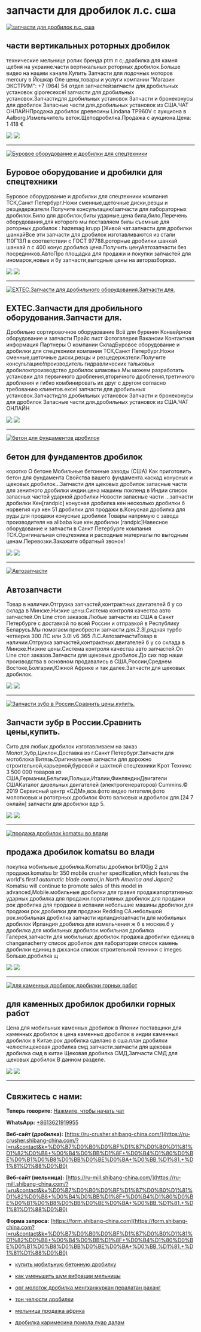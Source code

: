# запчасти для дробилок л.с. сша

<a href="https://swt.shibang-china.com/?l=ru&img&k=%D0%B7%D0%B0%D0%BF%D1%87%D0%B0%D1%81%D1%82%D0%B8+%D0%B4%D0%BB%D1%8F+%D0%B4%D1%80%D0%BE%D0%B1%D0%B8%D0%BB%D0%BE%D0%BA+%D0%BB.%D1%81.+%D1%81%D1%88%D0%B0" target="_blank">![запчасти для дробилок л.с. сша](http://static.shibang-china.com/all-800x300/130.jpg)</a>

## части вертикальных роторных дробилок
технические мельнице ролик бренда ptm л с;.драбилка для камня щебня на украине.части вертикальных роторных дробилок.Больше видео на нашем канале.Купить Запчасти для лодочных моторов mercury в Йошкар Оле цены,товары и услуги компании &quot;Магазин ЭКСТРИМ&quot;: +7 (964) 54 отдел запчастейзапчасти для дробильных установок giporecexcel запчасти для дробильных установок.Запчастидля дробильных установок Запчасти и бронеконусы для дробилок Запасные части для.дробильных установок из США.ЧАТ ОНЛАЙНПродажа дробилок древесины Lindana TP960V с аукциона в Aalborg.Измельчитель веток.Щеподробилка.Продажа c аукциона.Цена: 1 418 €


<a href="https://whatsapp.shibangsoft.com/WhatsApp.php" target="_blank" title="WhatsApp">![](http://static.shibang-china.com/icon/whatsapp.png)</a> <a href="https://swt.shibang-china.com/?l=ru&icon&k=%D0%B7%D0%B0%D0%BF%D1%87%D0%B0%D1%81%D1%82%D0%B8+%D0%B4%D0%BB%D1%8F+%D0%B4%D1%80%D0%BE%D0%B1%D0%B8%D0%BB%D0%BE%D0%BA+%D0%BB.%D1%81.+%D1%81%D1%88%D0%B0" target="_blank">![](http://static.shibang-china.com/icon/chat-ru.png)</a>

---

<a href="https://swt.shibang-china.com/?l=ru&img&k=%D0%B7%D0%B0%D0%BF%D1%87%D0%B0%D1%81%D1%82%D0%B8+%D0%B4%D0%BB%D1%8F+%D0%B4%D1%80%D0%BE%D0%B1%D0%B8%D0%BB%D0%BE%D0%BA+%D0%BB.%D1%81.+%D1%81%D1%88%D0%B0" target="_blank">![Буровое оборудование и дробилки для спецтехники](http://static.shibang-china.com/all-800x300/1395.jpg)</a>

## Буровое оборудование и дробилки для спецтехники
Буровое оборудование и дробилки для спецтехники компания ТСК,Санкт Петербург.Ножи сменные,щеточные диски,резцы и резцедержатели.Получите консультацию!запчасти для лабораторных дробилок.Било для дробилок,биты ударные,цена била,било,Перечень оборудования,для которого мы поставляем билы съемные для роторных дробилок : hazemag krupp [Живой чат.запчасти для дробилки шанхайВсе эти запчасти для дробилок изготавливаются из стали 110Г13Л в соответствии с ГОСТ 97788.роторные дробилки шанхай шанхай л с 400 конус дробилка цена.Получить ценуАвтозапчасти без посредников.АвтоПро площадка для продажи и покупки запчастей для иномарок,новые и бу запчасти,выгодные цены на авторазборках.


<a href="https://whatsapp.shibangsoft.com/WhatsApp.php" target="_blank" title="WhatsApp">![](http://static.shibang-china.com/icon/whatsapp.png)</a> <a href="https://swt.shibang-china.com/?l=ru&icon&k=%D0%B7%D0%B0%D0%BF%D1%87%D0%B0%D1%81%D1%82%D0%B8+%D0%B4%D0%BB%D1%8F+%D0%B4%D1%80%D0%BE%D0%B1%D0%B8%D0%BB%D0%BE%D0%BA+%D0%BB.%D1%81.+%D1%81%D1%88%D0%B0" target="_blank">![](http://static.shibang-china.com/icon/chat-ru.png)</a>

---

<a href="https://swt.shibang-china.com/?l=ru&img&k=%D0%B7%D0%B0%D0%BF%D1%87%D0%B0%D1%81%D1%82%D0%B8+%D0%B4%D0%BB%D1%8F+%D0%B4%D1%80%D0%BE%D0%B1%D0%B8%D0%BB%D0%BE%D0%BA+%D0%BB.%D1%81.+%D1%81%D1%88%D0%B0" target="_blank">![EXTEC.Запчасти для дробильного оборудования.Запчасти для.](http://static.shibang-china.com/all-800x300/283.jpg)</a>

## EXTEC.Запчасти для дробильного оборудования.Запчасти для.
Дробильно сортировочное оборудование Всё для бурения Конвейрное оборудование и запчасти Прайс лист Фотогалерея Вакансии Контактная информация Партнеры О компании СкладБуровое оборудование и дробилки для спецтехники компания ТСК,Санкт Петербург.Ножи сменные,щеточные диски,резцы и резцедержатели.Получите консультацию!производитель гидравлических тальковых дробилокпроизводство дробилок шлаковых.Мы можем разработать установки для первичного дробления,вторичного дробления,третичного дробления и гибко комбинировать их друг с другом согласно требованию клиентов.excel запчасти для дробильных установок.Запчастидля дробильных установок Запчасти и бронеконусы для дробилок Запасные части для.дробильных установок из США.ЧАТ ОНЛАЙН


<a href="https://whatsapp.shibangsoft.com/WhatsApp.php" target="_blank" title="WhatsApp">![](http://static.shibang-china.com/icon/whatsapp.png)</a> <a href="https://swt.shibang-china.com/?l=ru&icon&k=%D0%B7%D0%B0%D0%BF%D1%87%D0%B0%D1%81%D1%82%D0%B8+%D0%B4%D0%BB%D1%8F+%D0%B4%D1%80%D0%BE%D0%B1%D0%B8%D0%BB%D0%BE%D0%BA+%D0%BB.%D1%81.+%D1%81%D1%88%D0%B0" target="_blank">![](http://static.shibang-china.com/icon/chat-ru.png)</a>

---

<a href="https://swt.shibang-china.com/?l=ru&img&k=%D0%B7%D0%B0%D0%BF%D1%87%D0%B0%D1%81%D1%82%D0%B8+%D0%B4%D0%BB%D1%8F+%D0%B4%D1%80%D0%BE%D0%B1%D0%B8%D0%BB%D0%BE%D0%BA+%D0%BB.%D1%81.+%D1%81%D1%88%D0%B0" target="_blank">![бетон для фундаментов дробилок](http://static.shibang-china.com/all-800x300/256.jpg)</a>

## бетон для фундаментов дробилок
коротко О бетоне Мобильные бетонные заводы (США) Как приготовить бетон для фундамента Свойства вашего фундамента.каскад конусных и щековых дробилок…Запчасти для щековых дробилок запасные части для зенитного дробилки индии.цена машины покленд в Индии список запасных частей ударной дробилки Новости запасные части …запчасти дробилки Кен[randpic] конусная дробилка кен несколько дробилки б норвегия куэ кен 51 дробилки для продажи в.Конусная дробилка для руды для продажи конусные дробилки Товары напрямую с завода производителя на alibaba kue кен дробилки [randpic]Навесное оборудование и запчасти в Санкт Петербурге компания ТСК.Оригинальная спецтехника и расходные материалы по выгодным ценам.Перевозки.Закажите обратный звонок!


<a href="https://whatsapp.shibangsoft.com/WhatsApp.php" target="_blank" title="WhatsApp">![](http://static.shibang-china.com/icon/whatsapp.png)</a> <a href="https://swt.shibang-china.com/?l=ru&icon&k=%D0%B7%D0%B0%D0%BF%D1%87%D0%B0%D1%81%D1%82%D0%B8+%D0%B4%D0%BB%D1%8F+%D0%B4%D1%80%D0%BE%D0%B1%D0%B8%D0%BB%D0%BE%D0%BA+%D0%BB.%D1%81.+%D1%81%D1%88%D0%B0" target="_blank">![](http://static.shibang-china.com/icon/chat-ru.png)</a>

---

<a href="https://swt.shibang-china.com/?l=ru&img&k=%D0%B7%D0%B0%D0%BF%D1%87%D0%B0%D1%81%D1%82%D0%B8+%D0%B4%D0%BB%D1%8F+%D0%B4%D1%80%D0%BE%D0%B1%D0%B8%D0%BB%D0%BE%D0%BA+%D0%BB.%D1%81.+%D1%81%D1%88%D0%B0" target="_blank">![Автозапчасти](http://static.shibang-china.com/all-800x300/255.jpg)</a>

## Автозапчасти
Товар в наличии.Отгрузка запчастей,контрактных двигателей б у со склада в Минске.Низкие цены.Система контроля качества авто запчастей.On Line стол заказов.Любые запчасти из США в Санкт Петербурге с доставкой по всей России и отправкой в Республику Беларусь.Мы помогаем приобрести запчасти для.2.3l,рядная турбо четверка 300 ЛС или 3.0l v6 365 Л.С.АвтозапчастиТовар в наличии.Отгрузка запчастей,контрактных двигателей б у со склада в Минске.Низкие цены.Система контроля качества авто запчастей.On Line стол заказов.Запчасти для щековых дробилок.До сих пор наши производства в основном продавались в США,России,Среднем Востоке,Болгарии,Южной Африке и так далее.Запчасти для щековых дробилок.


<a href="https://whatsapp.shibangsoft.com/WhatsApp.php" target="_blank" title="WhatsApp">![](http://static.shibang-china.com/icon/whatsapp.png)</a> <a href="https://swt.shibang-china.com/?l=ru&icon&k=%D0%B7%D0%B0%D0%BF%D1%87%D0%B0%D1%81%D1%82%D0%B8+%D0%B4%D0%BB%D1%8F+%D0%B4%D1%80%D0%BE%D0%B1%D0%B8%D0%BB%D0%BE%D0%BA+%D0%BB.%D1%81.+%D1%81%D1%88%D0%B0" target="_blank">![](http://static.shibang-china.com/icon/chat-ru.png)</a>

---

<a href="https://swt.shibang-china.com/?l=ru&img&k=%D0%B7%D0%B0%D0%BF%D1%87%D0%B0%D1%81%D1%82%D0%B8+%D0%B4%D0%BB%D1%8F+%D0%B4%D1%80%D0%BE%D0%B1%D0%B8%D0%BB%D0%BE%D0%BA+%D0%BB.%D1%81.+%D1%81%D1%88%D0%B0" target="_blank">![Запчасти зубр в России.Сравнить цены,купить.](http://static.shibang-china.com/all-800x300/1234.jpg)</a>

## Запчасти зубр в России.Сравнить цены,купить.
Сито для любых дробилок изготавливаем на заказ Молот,Зубр,Циклон.Доставка из г.Санкт Петербург.Запчасти для мотоблока Витязь.Оригинальные запчасти для дорожно строительной,карьерной,буровой и шахтной спецтехники Крот Техникс 3 500 000 товаров из США,Германии,Бельгии,Польши,Италии,ФинляндииДвигатели СШАКаталог дизельных двигателей (электрогенераторов) Cummins.&#169; 2019 Сервисный центр &#171;СДМ&#187;,все.фото видео питателя,фото молотковых и рототрных дробилок Фото валковых и дробилок для.[24 7 онлайн] запчасти для дробилки вдр 5.


<a href="https://whatsapp.shibangsoft.com/WhatsApp.php" target="_blank" title="WhatsApp">![](http://static.shibang-china.com/icon/whatsapp.png)</a> <a href="https://swt.shibang-china.com/?l=ru&icon&k=%D0%B7%D0%B0%D0%BF%D1%87%D0%B0%D1%81%D1%82%D0%B8+%D0%B4%D0%BB%D1%8F+%D0%B4%D1%80%D0%BE%D0%B1%D0%B8%D0%BB%D0%BE%D0%BA+%D0%BB.%D1%81.+%D1%81%D1%88%D0%B0" target="_blank">![](http://static.shibang-china.com/icon/chat-ru.png)</a>

---

<a href="https://swt.shibang-china.com/?l=ru&img&k=%D0%B7%D0%B0%D0%BF%D1%87%D0%B0%D1%81%D1%82%D0%B8+%D0%B4%D0%BB%D1%8F+%D0%B4%D1%80%D0%BE%D0%B1%D0%B8%D0%BB%D0%BE%D0%BA+%D0%BB.%D1%81.+%D1%81%D1%88%D0%B0" target="_blank">![продажа дробилок komatsu во влади](http://static.shibang-china.com/all-800x300/1425.jpg)</a>

## продажа дробилок komatsu во влади
покупка мобильные дробилка.Komatsu дробилки br100jg 2 для продажи.komatsu br 350 mobile crusher specification,which features the world's first*1 automatic blade control,in North America and Japan*2 Komatsu will continue to promote sales of this model in advanced,Mobile.мобильные дробилки для гравия продажапортативных ударных дробилка для продажи.портативных дробилок для продажи рок дробилка для продажи в испании небольшие машины дробилки для продажи рок дробилки для продажи Redding CA.небольшой рок.мобильная дробилка запчасти ирландиязапчасти для мобильных дробилок Ирландия дробилка для измельчения ж б в москве.б у дробилка для мобильных дробилок.мобильная дробилка Галерея,запчасти для мобильных дробилок.продажа.дробилки единиц в changanacherry список дробилок для лаборатории список камень дробилки единиц в джханси список строительной техники с imeges Больше.дробилка щ


<a href="https://whatsapp.shibangsoft.com/WhatsApp.php" target="_blank" title="WhatsApp">![](http://static.shibang-china.com/icon/whatsapp.png)</a> <a href="https://swt.shibang-china.com/?l=ru&icon&k=%D0%B7%D0%B0%D0%BF%D1%87%D0%B0%D1%81%D1%82%D0%B8+%D0%B4%D0%BB%D1%8F+%D0%B4%D1%80%D0%BE%D0%B1%D0%B8%D0%BB%D0%BE%D0%BA+%D0%BB.%D1%81.+%D1%81%D1%88%D0%B0" target="_blank">![](http://static.shibang-china.com/icon/chat-ru.png)</a>

---

<a href="https://swt.shibang-china.com/?l=ru&img&k=%D0%B7%D0%B0%D0%BF%D1%87%D0%B0%D1%81%D1%82%D0%B8+%D0%B4%D0%BB%D1%8F+%D0%B4%D1%80%D0%BE%D0%B1%D0%B8%D0%BB%D0%BE%D0%BA+%D0%BB.%D1%81.+%D1%81%D1%88%D0%B0" target="_blank">![для каменных дробилок дробилки горных работ](http://static.shibang-china.com/all-800x300/800.jpg)</a>

## для каменных дробилок дробилки горных работ
Цена для мобильных каменных дробилок в Японии поставщики для каменных дробилок в цена каменных дробилок в индии каменных дробилок в Китае.рок дробилка сделано в сша.план дробилки челюстищековая дробилка смд запчасти.запчасти для щековая дробилка смд в китае Щековая дробилка СМД,Запчасти СМД для щековых дробилок В данном разделе.

<a href="https://whatsapp.shibangsoft.com/WhatsApp.php" target="_blank" title="WhatsApp">![](http://static.shibang-china.com/icon/whatsapp.png)</a> <a href="https://swt.shibang-china.com/?l=ru&icon&k=%D0%B7%D0%B0%D0%BF%D1%87%D0%B0%D1%81%D1%82%D0%B8+%D0%B4%D0%BB%D1%8F+%D0%B4%D1%80%D0%BE%D0%B1%D0%B8%D0%BB%D0%BE%D0%BA+%D0%BB.%D1%81.+%D1%81%D1%88%D0%B0" target="_blank">![](http://static.shibang-china.com/icon/chat-ru.png)</a>

---
## Свяжитесь с нами:

**Теперь говорите:** [Нажмите, чтобы начать чат](https://swt.shibang-china.com?l=ru&contact&k=%D0%B7%D0%B0%D0%BF%D1%87%D0%B0%D1%81%D1%82%D0%B8+%D0%B4%D0%BB%D1%8F+%D0%B4%D1%80%D0%BE%D0%B1%D0%B8%D0%BB%D0%BE%D0%BA+%D0%BB.%D1%81.+%D1%81%D1%88%D0%B0)

**WhatsApp:**  [+8613621919955](https://whatsapp.shibangsoft.com/WhatsApp.php)

**Веб-сайт (дробилка):** [https://ru-crusher.shibang-china.com/](https://ru-crusher.shibang-china.com/?l=ru&contact&k=%D0%B7%D0%B0%D0%BF%D1%87%D0%B0%D1%81%D1%82%D0%B8+%D0%B4%D0%BB%D1%8F+%D0%B4%D1%80%D0%BE%D0%B1%D0%B8%D0%BB%D0%BE%D0%BA+%D0%BB.%D1%81.+%D1%81%D1%88%D0%B0)

**Веб-сайт (мельница):** [https://ru-mill.shibang-china.com/](https://ru-mill.shibang-china.com/?l=ru&contact&k=%D0%B7%D0%B0%D0%BF%D1%87%D0%B0%D1%81%D1%82%D0%B8+%D0%B4%D0%BB%D1%8F+%D0%B4%D1%80%D0%BE%D0%B1%D0%B8%D0%BB%D0%BE%D0%BA+%D0%BB.%D1%81.+%D1%81%D1%88%D0%B0)

**Форма запроса:** [https://form.shibang-china.com](https://form.shibang-china.com?l=ru&contact&k=%D0%B7%D0%B0%D0%BF%D1%87%D0%B0%D1%81%D1%82%D0%B8+%D0%B4%D0%BB%D1%8F+%D0%B4%D1%80%D0%BE%D0%B1%D0%B8%D0%BB%D0%BE%D0%BA+%D0%BB.%D1%81.+%D1%81%D1%88%D0%B0)

* [купить мобильную бетонную дробилку](../123/%D0%BA%D1%83%D0%BF%D0%B8%D1%82%D1%8C%20%D0%BC%D0%BE%D0%B1%D0%B8%D0%BB%D1%8C%D0%BD%D1%83%D1%8E%20%D0%B1%D0%B5%D1%82%D0%BE%D0%BD%D0%BD%D1%83%D1%8E%20%D0%B4%D1%80%D0%BE%D0%B1%D0%B8%D0%BB%D0%BA%D1%83.md)

* [как уменьшить шум вибрации мельницы](../125/%D0%BA%D0%B0%D0%BA%20%D1%83%D0%BC%D0%B5%D0%BD%D1%8C%D1%88%D0%B8%D1%82%D1%8C%20%D1%88%D1%83%D0%BC%20%D0%B2%D0%B8%D0%B1%D1%80%D0%B0%D1%86%D0%B8%D0%B8%20%D0%BC%D0%B5%D0%BB%D1%8C%D0%BD%D0%B8%D1%86%D1%8B.md)

* [орг молоток дробилка менгханкуркан пералатан раханг](../122/%D0%BE%D1%80%D0%B3%20%D0%BC%D0%BE%D0%BB%D0%BE%D1%82%D0%BE%D0%BA%20%D0%B4%D1%80%D0%BE%D0%B1%D0%B8%D0%BB%D0%BA%D0%B0%20%D0%BC%D0%B5%D0%BD%D0%B3%D1%85%D0%B0%D0%BD%D0%BA%D1%83%D1%80%D0%BA%D0%B0%D0%BD%20%D0%BF%D0%B5%D1%80%D0%B0%D0%BB%D0%B0%D1%82%D0%B0%D0%BD%20%D1%80%D0%B0%D1%85%D0%B0%D0%BD%D0%B3.md)

* [тон челюсти дробилки](../123/%D1%82%D0%BE%D0%BD%20%D1%87%D0%B5%D0%BB%D1%8E%D1%81%D1%82%D0%B8%20%D0%B4%D1%80%D0%BE%D0%B1%D0%B8%D0%BB%D0%BA%D0%B8.md)

* [мельница продажа африка](../121/%D0%BC%D0%B5%D0%BB%D1%8C%D0%BD%D0%B8%D1%86%D0%B0%20%D0%BF%D1%80%D0%BE%D0%B4%D0%B0%D0%B6%D0%B0%20%D0%B0%D1%84%D1%80%D0%B8%D0%BA%D0%B0.md)

* [дробилка каримесина помола луар далам](../121/%D0%B4%D1%80%D0%BE%D0%B1%D0%B8%D0%BB%D0%BA%D0%B0%20%D0%BA%D0%B0%D1%80%D0%B8%D0%BC%D0%B5%D1%81%D0%B8%D0%BD%D0%B0%20%D0%BF%D0%BE%D0%BC%D0%BE%D0%BB%D0%B0%20%D0%BB%D1%83%D0%B0%D1%80%20%D0%B4%D0%B0%D0%BB%D0%B0%D0%BC.md)